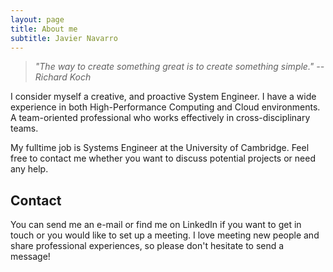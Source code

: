 ```yaml
---
layout: page
title: About me
subtitle: Javier Navarro
---
```



> *"The way to create something great is to create something simple."* <cite>-- Richard Koch</cite>

I consider myself a creative, and proactive System Engineer. I have a wide experience in both High-Performance Computing and Cloud environments. A team-oriented professional who works effectively in cross-disciplinary teams.

My fulltime job is Systems Engineer at the University of Cambridge. Feel free to contact me whether you want to discuss potential projects or need any help.

Contact
-------
You can send me an e-mail or find me on LinkedIn if you want to get in touch or you would like to set up a meeting. I love meeting new people and share professional experiences, so please don't hesitate to send a message!


